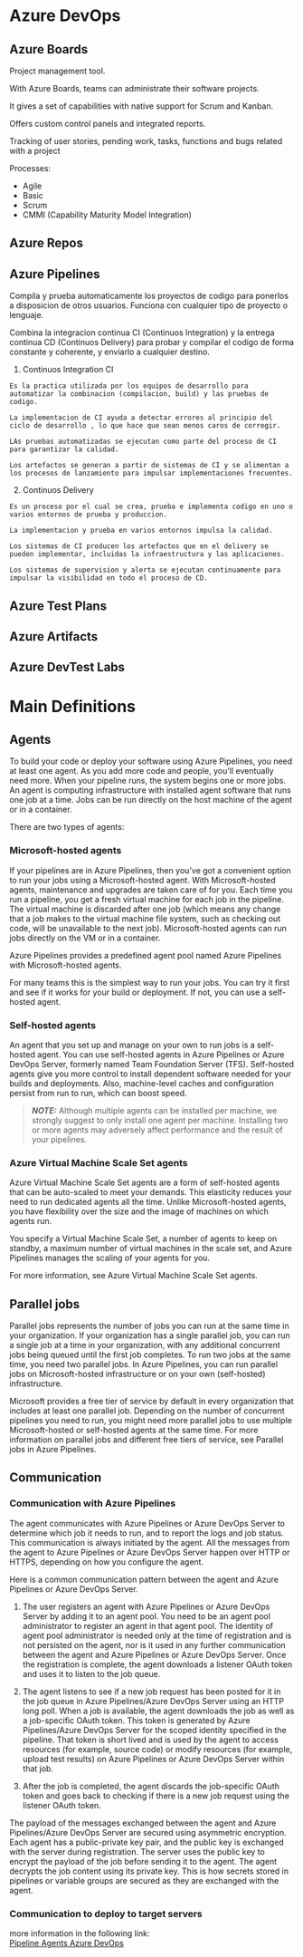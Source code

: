 # Azure DevOps

## Azure Boards 
    
   Project management tool.

   With Azure Boards, teams can administrate their software projects.

   It gives a set of capabilities with native support for Scrum and Kanban.

   Offers custom control panels and integrated reports.

   Tracking of user stories, pending work, tasks, functions and bugs related with a project

   Processes:
   * Agile
   * Basic
   * Scrum
   * CMMI (Capability Maturity Model Integration)

## Azure Repos  


## Azure Pipelines

  Compila y prueba automaticamente los proyectos de codigo para ponerlos a disposicion de otros usuarios. Funciona con cualquier tipo de proyecto o lenguaje.

  Combina la integracion continua CI (Continuos Integration) y la entrega continua CD (Continuos Delivery) para probar y compilar el codigo de forma constante y coherente, y enviarlo a cualquier destino.


  1. Continuos Integration CI

    Es la practica utilizada por los equipos de desarrollo para automatizar la combinacion (compilacion, build) y las pruebas de codigo.

    La implementacion de CI ayuda a detectar errores al principio del ciclo de desarrollo , lo que hace que sean menos caros de corregir.

    LAs pruebas automatizadas se ejecutan como parte del proceso de CI para garantizar la calidad.

    Los artefactos se generan a partir de sistemas de CI y se alimentan a los procesos de lanzamiento para impulsar implementaciones frecuentes.


  2. Continuos Delivery
    
    Es un proceso por el cual se crea, prueba e implementa codigo en uno o varios entornos de prueba y produccion.

    La implementacion y prueba en varios entornos impulsa la calidad.

    Los sistemas de CI producen los artefactos que en el delivery se pueden implementar, incluidas la infraestructura y las aplicaciones.

    Los sistemas de supervision y alerta se ejecutan continuamente para impulsar la visibilidad en todo el proceso de CD.



## Azure Test Plans  


## Azure Artifacts  



## Azure DevTest Labs

# Main Definitions

## Agents

To build your code or deploy your software using Azure Pipelines, you need at least one agent. As you add more code and people, you'll eventually need more.
When your pipeline runs, the system begins one or more jobs. An agent is computing infrastructure with installed agent software that runs one job at a time.
Jobs can be run directly on the host machine of the agent or in a container.

There are two types of agents:

### Microsoft-hosted agents  

If your pipelines are in Azure Pipelines, then you've got a convenient option to run your jobs using a Microsoft-hosted agent. With Microsoft-hosted agents, maintenance and upgrades are taken care of for you. Each time you run a pipeline, you get a fresh virtual machine for each job in the pipeline. The virtual machine is discarded after one job (which means any change that a job makes to the virtual machine file system, such as checking out code, will be unavailable to the next job). Microsoft-hosted agents can run jobs directly on the VM or in a container.

Azure Pipelines provides a predefined agent pool named Azure Pipelines with Microsoft-hosted agents.

For many teams this is the simplest way to run your jobs. You can try it first and see if it works for your build or deployment. If not, you can use a self-hosted agent.

### Self-hosted agents  

An agent that you set up and manage on your own to run jobs is a self-hosted agent. You can use self-hosted agents in Azure Pipelines or Azure DevOps Server, formerly named Team Foundation Server (TFS). Self-hosted agents give you more control to install dependent software needed for your builds and deployments. Also, machine-level caches and configuration persist from run to run, which can boost speed.

> **_NOTE:_**  Although multiple agents can be installed per machine, we strongly suggest to only install one agent per machine. Installing two or more agents may adversely affect performance and the result of your pipelines.

### Azure Virtual Machine Scale Set agents

Azure Virtual Machine Scale Set agents are a form of self-hosted agents that can be auto-scaled to meet your demands. This elasticity reduces your need to run dedicated agents all the time. Unlike Microsoft-hosted agents, you have flexibility over the size and the image of machines on which agents run.

You specify a Virtual Machine Scale Set, a number of agents to keep on standby, a maximum number of virtual machines in the scale set, and Azure Pipelines manages the scaling of your agents for you.

For more information, see Azure Virtual Machine Scale Set agents.

## Parallel jobs

Parallel jobs represents the number of jobs you can run at the same time in your organization. If your organization has a single parallel job, you can run a single job at a time in your organization, with any additional concurrent jobs being queued until the first job completes. To run two jobs at the same time, you need two parallel jobs. In Azure Pipelines, you can run parallel jobs on Microsoft-hosted infrastructure or on your own (self-hosted) infrastructure.

Microsoft provides a free tier of service by default in every organization that includes at least one parallel job. Depending on the number of concurrent pipelines you need to run, you might need more parallel jobs to use multiple Microsoft-hosted or self-hosted agents at the same time. For more information on parallel jobs and different free tiers of service, see Parallel jobs in Azure Pipelines.


## Communication

### Communication with Azure Pipelines

The agent communicates with Azure Pipelines or Azure DevOps Server to determine which job it needs to run, and to report the logs and job status. This communication is always initiated by the agent. All the messages from the agent to Azure Pipelines or Azure DevOps Server happen over HTTP or HTTPS, depending on how you configure the agent.

Here is a common communication pattern between the agent and Azure Pipelines or Azure DevOps Server.

1. The user registers an agent with Azure Pipelines or Azure DevOps Server by adding it to an agent pool. You need to be an agent pool administrator to register an agent in that agent pool. The identity of agent pool administrator is needed only at the time of registration and is not persisted on the agent, nor is it used in any further communication between the agent and Azure Pipelines or Azure DevOps Server. Once the registration is complete, the agent downloads a listener OAuth token and uses it to listen to the job queue.

2. The agent listens to see if a new job request has been posted for it in the job queue in Azure Pipelines/Azure DevOps Server using an HTTP long poll. When a job is available, the agent downloads the job as well as a job-specific OAuth token. This token is generated by Azure Pipelines/Azure DevOps Server for the scoped identity specified in the pipeline. That token is short lived and is used by the agent to access resources (for example, source code) or modify resources (for example, upload test results) on Azure Pipelines or Azure DevOps Server within that job.

3. After the job is completed, the agent discards the job-specific OAuth token and goes back to checking if there is a new job request using the listener OAuth token.

The payload of the messages exchanged between the agent and Azure Pipelines/Azure DevOps Server are secured using asymmetric encryption. Each agent has a public-private key pair, and the public key is exchanged with the server during registration. The server uses the public key to encrypt the payload of the job before sending it to the agent. The agent decrypts the job content using its private key. This is how secrets stored in pipelines or variable groups are secured as they are exchanged with the agent.



### Communication to deploy to target servers

more information in the following link:  
[Pipeline Agents Azure DevOps](https://learn.microsoft.com/en-us/azure/devops/pipelines/agents/agents?view=azure-devops&tabs=browser)







